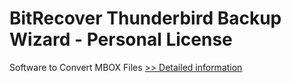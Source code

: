 # BitRecover Thunderbird Backup Wizard - Personal License
Software to Convert MBOX Files
[>> Detailed information](https://secure.shareit.com/shareit/product.html?productid=300900553&affiliateid=200057808)